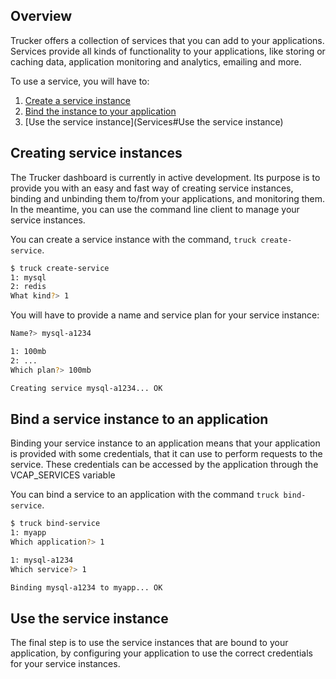## Overview

Trucker offers a collection of services that you can add to your applications. Services provide all kinds of functionality to your applications, like storing or caching data, application monitoring and analytics, emailing and more.

To use a service, you will have to:

1. [Create a service instance](Services#Creating-service-instances)
1. [Bind the instance to your application](Services#Binding-a-service-instance-to-your-application)
1. [Use the service instance](Services#Use the service instance)
 

## Creating service instances

The Trucker dashboard is currently in active development. Its purpose is to provide you with an easy and fast way of creating service instances, binding and unbinding them to/from your applications, and monitoring them. In the meantime, you can use the command line client to manage your service instances.

You can create a service instance with the command, `truck create-service`.

```bash
$ truck create-service
1: mysql
2: redis
What kind?> 1
```

You will have to provide a name and service plan for your service instance:
```bash
Name?> mysql-a1234

1: 100mb
2: ...
Which plan?> 100mb

Creating service mysql-a1234... OK
```

## Bind a service instance to an application

Binding your service instance to an application means that your application is provided with some credentials, that it can use to perform requests to the service.  These credentials can be accessed by the application  through the VCAP_SERVICES variable

You can bind a service to an application with the command `truck bind-service`.

```bash
$ truck bind-service
1: myapp
Which application?> 1

1: mysql-a1234
Which service?> 1

Binding mysql-a1234 to myapp... OK
```

## Use the service instance

The final step is to use the service instances that are bound to your application, by configuring your application to use the correct credentials for your service instances.

